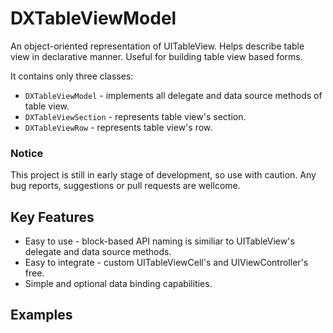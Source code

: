 DXTableViewModel
================

An object-oriented representation of UITableView.
Helps describe table view in declarative manner.
Useful for building table view based forms.

It contains only three classes:

- `DXTableViewModel` - implements all delegate and data source methods of table view.
- `DXTableViewSection` - represents table view's section.
- `DXTableViewRow` - represents table view's row.

### Notice

This project is still in early stage of development, so use with caution.
Any bug reports, suggestions or pull requests are wellcome.

## Key Features

- Easy to use - block-based API naming is similiar to UITableView's delegate and data source methods.
- Easy to integrate - custom UITableViewCell's and UIViewController's free.
- Simple and optional data binding capabilities.

## Examples
